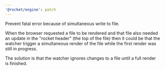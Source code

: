 ```yaml
---
'@rocket/engine': patch
---
```


Prevent fatal error because of simultaneous write to file.

When the browser requested a file to be rendered and that file also needed an update in the "rocket header" (the top of the file) then it could be that the watcher trigger a simultaneous render of the file while the first render was still in progress.

The solution is that the watcher ignores changes to a file until a full render is finished.
